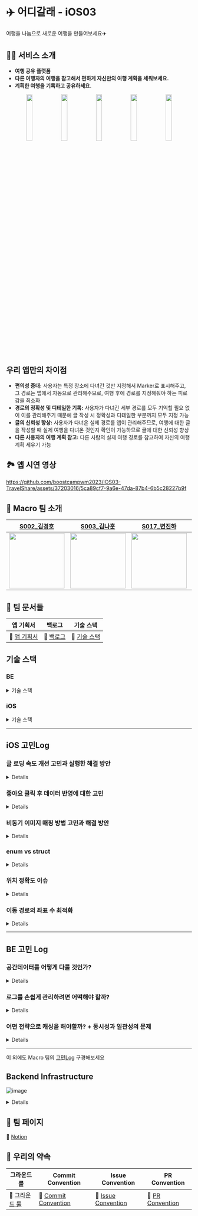 # ✈️ 어디갈래 - iOS03 

여행을 나눔으로 새로운 여행을 만들어보세요✈️

## ✍🏻 서비스 소개

- **여행 공유 플랫폼**
- **다른 여행자의 여행을 참고해서 편하게 자신만의 여행 계획을 세워보세요.**
- **계획한 여행을 기록하고 공유하세요.**
<p align="center">  
  <img src="https://github.com/boostcampwm2023/iOS03-TravelShare/assets/87685946/7d55273f-cfad-4573-8234-fcc71bc10b00" align="center" width="18%">  
  <img src="https://github.com/boostcampwm2023/iOS03-TravelShare/assets/87685946/42f8136b-d9c7-45d6-96c4-508a144bcdf6" align="center" width="18%">  
  <img src="https://github.com/boostcampwm2023/iOS03-TravelShare/assets/87685946/83ebcb7c-cfc9-4560-acc7-06eb71af5bbd" align="center" width="18%">  
  <img src="https://github.com/boostcampwm2023/iOS03-TravelShare/assets/87685946/37f1e84e-bae8-48f0-a108-f88e7921b470" align="center" width="18%"> 
  <img src="https://github.com/boostcampwm2023/iOS03-TravelShare/assets/87685946/4341d7ae-9dfc-4880-8a08-d6a9098dbf51" align="center" width="18%"> 
</p>

## 우리 앱만의 차이점

- **편의성 증대:** 사용자는 특정 장소에 다녀간 것만 지정해서 Marker로 표시해주고, 그 경로는 앱에서 자동으로 관리해주므로, 여행 후에 경로를 지정해줘야 하는 피로감을 최소화
- **경로의 정확성 및 디테일한 기록:** 사용자가 다녀간 세부 경로를 모두 기억할 필요 없이 이를 관리해주기 때문에 글 작성 시 정확성과 디테일한 부분까지 모두 지정 가능
- **글의 신뢰성 향상:** 사용자가 다녀온 실제 경로를 앱이 관리해주므로, 여행에 대한 글을 작성할 때 실제 여행을 다녀온 것인지 확인이 가능하므로 글에 대한 신뢰성 향상
- **다른 사용자의 여행 계획 참고:** 다른 사람의 실제 여행 경로를 참고하여 자신의 여행 계획 세우기 가능

## 🏞️ 앱 시연 영상

https://github.com/boostcampwm2023/iOS03-TravelShare/assets/37203016/5ca89cf7-9a6e-47da-87b4-6b5c28227b9f

## 🙏 Macro 팀 소개 

|[S002_김경호](https://github.com/ykm989)|[S003_김나훈](https://github.com/KimNahun)|[S017_변진하](https://github.com/Byeonjinha) |[J075_송호선](https://github.com/nossoh98)|[J120_이지훈](https://github.com/jijihuny)|
|:-:|:-:|:-:|:-:|:-:|
|<img src="https://avatars.githubusercontent.com/u/37203016?v=4" width=150>|<img src="https://avatars.githubusercontent.com/u/118811606?v=4" width=150>|<img src="https://avatars.githubusercontent.com/u/87685946?v=4" width=150>|<img src="https://avatars.githubusercontent.com/u/90089657?v=4" width=150>|<img src="https://avatars.githubusercontent.com/u/112816117?v=4" width=150>|

## 📄 팀 문서들

| 앱 기획서 | 백로그 | 기술 스택 |
| -------- | -------- | -------- |
| :pushpin: [앱 기획서](https://necessary-grin-f0b.notion.site/642e106ef6b64b89bfee712a60ac0ffc?pvs=4)     | :pushpin: [백로그](https://github.com/orgs/boostcampwm2023/projects/119)     | :pushpin: [기술 스택](https://necessary-grin-f0b.notion.site/8b430dba9ae344ec91f87db96135ed72?pvs=4) |


## 기술 스택
### BE

<details><summary>기술 스택</summary>

---

#### MySQL

- **가장 익숙한 관계형 DB**
- **활발한 ORM 지원**
- **가장 방대한 자료**

#### Redis

- **key-value 기반의 간편한 사용**
- **hash, set, sorted set, json 등 다양한 자료구조 지원**
- **메모리 기반의 빠른 속도**
- **추후 노릴 수 있는 높은 확장성**

#### Nest.js

- **Opinionated Web Framework**
- **활발한 DI/IOC 지원**
- **다양한 wrapping 라이브러리 제공**
- **익숙한 express 기반**

#### Docker

- **실행 환경에 대한 제약 해소**
- **배포 환경과 개발 환경의 통일성 유지 가능**
- **손쉬운 초기화와 셋팅**

---

</details>
    
### iOS
<details><summary>기술 스택</summary>

---
    
#### NaverMap API

- **가장 친숙한 UI를 가진 지도**
    - 사용자에게 익숙하고 친숙한 UI를 제공하여 사용자 경험을 향상시킬 수 있습니다.
    - 지도 정보가 직관적이며 업데이트가 잘 되는 것이 사용자에게 중요하다고 생각
- 지도 정보가 가장 업데이트가 잘 된다 생각함

#### KeyChain

- **Login 기능이 들어가 있어서 예민한 개인정보들을 안전한 곳에 보관할 필요가 있음**
    
#### Combine

- **MVVM 패턴 사용 시 View와 ViewModel을 DataBinding 하기 용이 함**
    - 비동기적인 이벤트 스트림을 처리하고 데이터의 변화를 감지하여 UI 업데이트를 쉽게 관리가 가능
    - View와 ViewModel 사이의 데이터 바인딩을 통해 코드의 간결성과 가독성 증가

#### Modularization

- 반복적으로 재사용 되는 기능이 존재
- 모듈화를 하면 앱의 유지 보수가 용이

#### Clean Architecture

- 추후 앱의 변경이 잦을 수 있음을 고려
- 적용을 한다면 변동성에 강하고, 유지 보수가 용이 함

#### MVVM

- 비즈니스 로직 중심으로 배치하기 때문에 클린 아키텍쳐와 의존성 역전 원칙을 가장 존중하기 좋은 패턴이라 생각
- 적은 시간에 개발을 마쳐야 하기 때문에 MVP, VIPER 보다는 익숙한 패턴임으로 선택
    
#### 그외
    
- UIKit
- URLSession
- SwiftLint

---

</details>
    
---
    
## iOS 고민Log

### 글 로딩 속도 개선 고민과 실행한 해결 방안
<details> 

---
    
## 고민거리
홈 화면이 처음 로딩 될 때, 글을 클릭하여 상세 글 페이지로 이동할 때 이미지를 불러오는 속도가 느려 기본 이미지가 먼저 표시되고, 이미지가 뒤늦게 업로드 되는 이슈 발생
    
## 주고 받은 의견들

### 고민했던 해결 방안
1. **인프로그래스 화면 표시하기:** 글 상세 페이지로 이동 시 데이터가 완료될때까지 인프로그래스 화면을 표시하여 사용자에게 로딩 중임을 알릴 수 있도록 고려
2. **이미지 압축:** 이미지를 압축해서 올리기. 원본 이미지보다 낮은 품질의 이미지를 사용하여 업로드 속도를 개선.
3. **URLCache 사용:** 이미지를 중복으로 불러오는 것을 방지하기 위해 URLCache를 활용하여 이미지를 캐싱하고, 네트워크 연결 없이 Cache Memory에서 이미지를 불러올 수 있도록 구현
4. **서버 성능 확대:** 서버의 성능을 확대하여 이미지 업로드 및 전송에 대한 부담을 줄일 수 있는 방안.

    
### 실행한 해결 방안
1. **Image를 압축해서 올리기**
    기존에는 Image를 원본 화질로 올렸지만 현재는 이미지를 0.5 정도로 압축을 해서 올리고 있습니다.
    이미지의 기존 용량은 5~8mb 정도 크기로 꽤 높은 용량이였는데, 현재는 2~4mb 정도로 용량을 낮추면서 이미지 업로드 속도가 육안으로 확인할 수 있을 정도의 퍼포먼스가 있었습니다.
2. **URLCache 사용**
    URLCache를 사용하지 않았을 때는 모든 URL을 조회해서 새로운 데이터를 받아왔습니다.
    이를 Cache를 활용해서 네트워크 연결없이 Cache Memory에서 이미지를 받아오게 해서 서버의 부담도 줄이고, 불러왔던 이미지를 중복되게 불러오는 것을 방지하여 로딩 속도도 개선하였습니다.
    
3. **서버 성능 확대**
    
---
    
</details>

### 좋아요 클릭 후 데이터 반영에 대한 고민
<details>
    
---
    
## 고민 사항
글 상세 페이지에서 좋아요를 클릭한 후에 홈 화면으로 돌아갔을 때, 이 좋아요 클릭이 홈 화면에서 어떻게 반영되어야 할지에 대한 고민
    
## 해결 방안
### 1. home화면 Appear시 API 요청을 통해 데이터 최신화
- 고민한 해결 방안: View가 Load시가 아니라 Appear시에 API 요청을 통해 데이터를 최신화 하는 방안
- 문제점
    - Appear 시점에서 API를 호출하면 빈번한 API 요청으로 서버 부하가 커지고, 홈 화면으로 전환 시 앱이 느려보이는 문제가 발생
    - BE 로직으로 인해 홈 화면으로 전환 시 방금 전에 본 게시글의 위치가 변경 되는 이슈 발생
### 2. 해당 Cell의 Data를 클라이언트에서 수정 후 이를 Home 화면에 반영
- **고민한 해결 방안**
    - 좋아요 클릭 시 상세 피이지의 데이터를 수정하고, 이를 Home 화면에 반영하는 방식
- **수정 방법**
    - 글 상세 페이지에서 좋아요 클릭 시, 해당 글의 데이터를 수정하고, 이를 홈 화면으로 넘겨서 해당 Cell의 데이터를 업데이트
    - Disappear 시점에서 데이터를 업데이트하여 자연스러운 흐름을 유지
- **장점**
    - 로컬에서 작업하므로 속도가 빠르고 앱이 자연스러워 보임
    
---
    
</details>

### 비동기 이미지 매핑 방법 고민과 해결 방안
<details>

--- 

### 문제 도입
우선적으로 이미지를 Object Storage에 업로드하고 해당 이미지에 대한 URL을 가져오는 작업을 비동기적으로 처리하면서 이미지와 관련된 다른 정보(마커, 설명 글 등)을 함께 매핑하는 상황에서 문제가 발생
    
### 기존 로직
1. 이미지를 Object Storage에 업로드
2. 해당 이미지에 대한 URL을 비동기적으로 가져오기
3. 이미지 URL과 다른 정보를 글에 포함하여 DB에 업로드
    
### 문제점 
이미지를 비동기적으로 가져오기 때문에 이미지 URL이 먼저 도착하는 경우, 이미지와 관련된 다른 정보와 매핑이 뒤섞이는 문제가 발생
    
### 해결 방법
현재 사용 중인 방법은 UIImage 배열과 같은 크기의 배열을 사용하여 index값을 활용하여 이미지 URL을 매핑하여 비동기 문제를 해결
그러나 이 방식은 배열의 크기를 이미지의 개수에 맞게 미리 할당해야 하므로 공간을 낭비하는 문제가 있음
추후 개선 예정

---

</details>

### enum vs struct
<details>
    
---
    
## 대화 주제
디자인 시스템을 모듈화하여 값을 static하게 관리할 때, enum과 struct 중 어떤 타입을 사용해야 하는지에 대한 대화를 하였습니다.
    
## 의견들
1. **S017_변진하:** 클래스에 static let으로 선언해도 되는데 왜 enum 타입을 사용했는지 의문을 제기하며, struct로 수정해도 괜찮을 것이라고 주장.
2. **S002_김경호:** enum은 상태를 표현하기 위해 사용하고, struct는 데이터 모델링을 위한 것으로 이해하며, 디자인 변경 시 쉬운 수정을 고려하여 static하게 관리하는 것은 struct가 더 적합하다 생각
3. **S017_변진하:** struct는 private init()을 통해 휴먼 에러를 방지할 수 있지만, enum은 가독성이 좋아 코드 관리가 더 용이하다 생각
4. **S003_김나훈:** enum을 사용하면 인스턴스 생성이 불가능하여 다른 문제를 방지할 수 있으며, struct를 사용하면 인스턴스 생성이 가능하다고 생각
    
---
    
</details>

### 위치 정확도 이슈
<details>
    
---
    
### 문제점
GPS를 사용하여 내 위치를 기록할 때 정확한 위치를 읽어오지 못하고, 가만히 있어도 지속적으로 이동이 기록되는 문제 발생
    
### 해결방안
1. **정확도 설정 재조정**
    - 초기에 발생한 이슈의 원인은 배터리 소모를 줄이기 위해 위치 정확도를 낮춘 것
    - 문제 해결을 위해 원래의 정확도 설정 값인 **KLLocationAccuracyBest**로 복원
    - **KLLocationAccuracyBest**와 **KLLocationAccuracyNearestTenMeters**의 배터리 소모량을 비교하면서 확인 결과 배터리 소모량의 차이가 크지 않아 크리티컬한 문제가 없다고 판단
    
2. **칼만 필터**
    - 피어세션에서 동일한 이슈를 겪은 다른 캠퍼분의 칼만 필터를 적용하여 문제 해결한 케이스가 존재
    - 추후에 칼만 필터를 도입하여 위치 정보의 정확도를 향상시키는 기술적 도전을 계획 중
    
---
    
</details>

### 이동 경로의 좌표 수 최적화
<details>
    
---
    
### 문제점
- CoreLocation에서 이동 중에 주기적으로 좌표 값을 제공하며, 이로 인해 이동 경로의 좌표 수가 많은 케이스가 발생 가능성이 있음
- 좌표 수가 많으면 서버에 저장 및 다른 사용자의 여행 기록을 받아서 화면에 그리는 데 많은 시간이 발생하는 이슈가 존재
    
### 해결방안
1. **좌표 값 최적화를 통한 성능 개선**
    - CoreLocation에서 제공하는 모든 좌표 값을 사용하는 것이 아니라, Timer를 활용하여 일정 시간마다 최근에 리턴된 좌표를 이어서 사용.
    - 특정 시간(5초)마다 1번씩 좌표를 사용하는 방식으로 개선
    - 서버에 저장할 때 과부하를 방지하고, 지도에 그릴 때 성능 개선 효과를 기대
    
2. **좌표 수 간격 조정**
    - 일정 시간 간격을 조정하여 몇 초마다 1번씩 좌표를 사용할지 팀 내에서 의논
    - 테스트를 통해 최적의 시간 간격을 결정하고, 실제로 5초 주기로 테스트 진행

3. **성능 및 지도 표현 테스트**
    - 각 시간 간격(3초, 5초, 10초, 20초)에 대한 테스트를 수행하여 서버 부하 없이도 성능을 유지하몀ㄴ서 지도에 좌표를 그릴 수 있는 최적의 간격을 찾음
    - 테스트 결과, 5초 주기로 좌표를 사용했을 때, 서버 부하가 적고 지도에 끊김이 없는 것 확인

4. **좌표 압축**
    - 일직선 경로나, 아니면 많은 양을 압축을 하여 데이터 전송하는 로직을 추후에 기술적 도전으로 계획 중
    
---
    
</details>

---

## BE 고민 Log


### 공간데이터를 어떻게 다룰 것인가?

<details>
    
---
    
저희 앱의 핵심 기능 중 하나는 사용자가 어떤 경로를 통해 여행을 했는지 기록하고 공유하는 것 입니다.

이것은 곧 공간 정보를 
1. 기록하고,
2. 공유하고,
3. 서로의 연관성을 통해 유용한 정보를 제공
해야 한다는 것을 의미합니다.

공간 정보를 저장하는 방식에 대해서 고민이 많았습니다.

예를 들어 사용자가 어떤 경로를 저장한다면 그 형태는 어떻게 될까요?

우선 일반적인 지도 상에서 위치를 표현하려면 위도(latitude)와 경도(logitude)로 이루어진 좌표쌍으로 표현하게 됩니다.

그리고 사용자가 이동한 경로는 곧 실수로 이루어진 좌표쌍의 배열이 될 것 입니다.

저희는 이러한 데이터를 저장하고 가공하기 위해 다양한 방법을 생각해보았는데,

크게 3가지 방법이 있었습니다.

#### 1. 하나의 테이블에 위도와 경도 컬럼을 만들고 각 레코드마다 하나의 좌표쌍을 표현한다.

이를 간단히 테이블로 표현하면 아래와 같습니다.

![image](https://github.com/boostcampwm2023/iOS03-TravelShare/assets/37203016/99397e07-25a2-46c9-9898-a34b48664b90)

그런데 단순히 이것으로 충분할까요?

좌표들은 경로를 표현해야 하기 때문에 서로의 순서관계가 존재해야 합니다.

따라서 적당히 고유키의 역할도 할겸 순서도 표현해줄 겸 컬럼을 하나 추가해주면 아래와 같습니다.

![image](https://github.com/boostcampwm2023/iOS03-TravelShare/assets/37203016/20b7e6bd-e0e2-4f28-a19c-07d1262a970c)

그런데 또 복잡해집니다.

좌표쌍들이 모두 일관된 순서관계를 가지는가?

사용자들의 이동경로는 모두 제각각입니다.

극단적으로 어떤 이동경로는 서로 완전히 정반대의 순서를 지닐 수도 있습니다.

이를 다시 한 번 차근차근 정리하면 다음과 같습니다.

사용자는 여러개의 게시글을 씁니다.

게시글은 하나의 이동경로를 가집니다.

하나의 이동경로는 제각각의 순서로 임의 좌표들을 가지고 있습니다.

이번엔 사용자와 게시글까지 간단히 표현하여 관계도를 그려보겠습니다.

![image](https://github.com/boostcampwm2023/iOS03-TravelShare/assets/37203016/045f9535-f0ce-4fdf-b165-727ad469ef39)

이쯤이 되니 제대로 관계를 표현할 수 있을 것 같습니다.

그런데 벌써 머리가 지끈거릴 정도로 처리가 귀찮고 고민할 점도 많아보입니다.

1. ORM의 한계
coordinate:post_route = n:m 관계를 가집니다.
그런데 보통의 ORM은 n:m 관계에 순서관계를 표현하기가 조금 복잡합니다.


```ts

@Entity()
export class Post {
    @ManyToMany(()=> Coordinate)
    route: Coordinate[]
}

```

위와 같이 할 경우

![image](https://github.com/boostcampwm2023/iOS03-TravelShare/assets/37203016/5036b1b0-b69a-4f19-a718-473486ab9de0)

사진처럼 단순히 매핑만 시켜줄 뿐,
추가적인 컬럼을 설정할 순 없습니다.

이를 위해선 따로 엔티티 클래스를 만들어주어야만 합니다.

거기다 경로 간에 연관관계를 찾기 위해선 복잡한 수식을 where 절로 걸어주어야 하는데, 인덱스를 어떻게 걸어야 할지도 잘 모르겠습니다.
아마 이 데이터를 단순조회가 아니라 조건문을 걸려고 하면 거의 무조건 풀테이블 스캔을 할 것이라 생각이 들었습니다.

단순 조회나 업로드를 위해서도 신경쓸 부분이 많으리라 생각이 들었습니다.

데이터 정규화를 신경쓴다면,

> 좌표가 이미 업로드되었는지 안되었는지 일일이 조회하여 없는 좌표는 새롭게 레코드로 추가해주고.. 

하여튼 부족한 시간에 너무 생각할 거리가 많다고 생각이 들었습니다.

이에 저희는 하나의 레코드에 온전히 좌표를 저장할 방법은 없을까 생각해보았는데요.

2. JSON 데이터

mysql은 단순 데이터 뿐만 아니라 json 데이터 타입을 지원하는데요.

저장할 수 있는 데이터는 모든 종류의 json 데이터입니다.

그리고 json은 배열('[ ... ]') 형태의 데이터타입을 지원하기 때문에,

이를 이용하면 좌표배열을 하나의 컬럼에 손쉽게 저장할 수 있었습니다.

![image](https://github.com/boostcampwm2023/iOS03-TravelShare/assets/37203016/8277287c-df0f-4002-aaf3-215754134cb2)


이제 만약 어떤 좌표 배열을 저장한다면,

```
[[1, 2], [3, 4], ...]
```
혹은
```
[{
"longitude": 1,
"latitude": 2
}, ...]
```

이런 식으로 쉽게 저장할 수 있게 됩니다.
순서관계도 이미 데이터 그 자체로 지니고 있게 되며,
테이블이 분리되어 JOIN을 어떡할지에 대한 고민도 할 필요가 없게 됩니다.

그러나 딱 하나 걸리는 점이 있었다면,

데이터의 처리에 관한 부분입니다.

json은 구조화된 데이터 표현에 적합하기 때문에 mysql도 이 부분에 대한 지원은 어느정도 되어있으나, 수학적 계산을 위해 적합하진 않다고 판단했습니다.

정확히 CRUD만을 위해선 충분히 좋은 대안이지만 완벽하진 않습니다.

3. Geometry 데이터

mysql은 공식적으로 공간 데이터에 대한 지원을 위해 geometry 데이터 타입을 도입하였습니다.

https://dev.mysql.com/doc/refman/8.0/en/spatial-type-overview.html
https://dev.mysql.com/doc/refman/8.0/en/gis-data-formats.html

geometry 데이터는 [Open Geospatial Consortium](www.ogc.org)이란 기관에서 표준을 제정하고 있는데 mysql도 이 표준을 지원하는 데이터 타입을 지원하는 것입니다.

geometry 데이터는 통상적인 공간 형식들을 대부분 지원하는데

Point: 점
Line: 선
Polygon: 닫힌 선들의 집합
MultiPoint: 여러 개의 점
...

등입니다.

정확히 저희의 니즈와 부합하는 데이터 타입이란 것을 알 수 있습니다.

예를 들어 이동 경로를 표현한다면

Line을 통해 표현할 수 있을 것 입니다.

또 geometry 데이터 타입은 강력한 장점이 있는데요.

공간 연산을 위한 다양한 함수를 지원한다는 점입니다.

https://dev.mysql.com/doc/refman/8.0/en/spatial-analysis-functions.html

예를 들어 공간 데이터의 Intersection, Union를 구한다던가
혹은 어떤 공간이 다른 공간을 포함하는지 여부 등

```sql
SELECT * FROM table WHERE ST_CONTAINS(ST_BUFFER(?, 100), point)
-- 현재 반경으로부터 일정 거리 이하에 존재하는 점들을 포함하는 데이터 조회
```

다양한 함수를 통해 데이터를 쿼리의 차원에서 다양하게 가공할 수 있다는 점이었습니다.

마지막으로 또 하나의 매력적인 점이 있었는데요.

바로 공간 데이터를 위한 spatial index가 지원된다는 점이었습니다.

https://dev.mysql.com/doc/refman/8.0/en/creating-spatial-indexes.html

시간이 많이 없어 이론까지 많이 공부는 못했지만,
R-TREE라는 자료구조로 공간 데이터들의 탐색 시간을 줄일 수 있다고 합니다.

이러한 점을 들어 저희는 지도 상에서 사용자의 이동 경로는 Line,
핀이나 지도와 맵핑된 콘텐츠를 표현함에 있어선 Point를 이용하기로 하였습니다.

Geometry 형식을 통해 하나의 컬럼에 데이터에 필요한 공간정보를 한 번에 저장할 수 있게 되어 단순 저장 및 조회에 있어서의 유지보수 편리성을 획득함은 물론,

사용자에게 여행에 도움이 될만한 정보를 추천할 때 공간데이터를 적극 활용하고 있습니다.

![image](https://github.com/boostcampwm2023/iOS03-TravelShare/assets/37203016/29b824f2-3c47-44a7-898a-124610c51b0a)


---
    
</details>
    
    
### 로그를 손쉽게 관리하려면 어떡해야 할까?

<details>
    
---

저희 팀 백엔드는 이번 프로젝트에서 시간 부족으로 인해 테스트 절차를 거의 생략하다싶이 해야했습니다...

그렇기 때문에 어마무시한 에러와 디버깅에 시달려야 했는데요.

배포된 서버에서 발생하는 에러를 24시간 모니터링할 수는 없는 문제였습니다.

그렇기 때문에 저희는 로그를 꼭 기록해야 할 필요성이 생겼는데요!

다행히 Naver Cloud에서는 Log를 기록하고 효율적으로 관리 및 검색할 수 있는 Effective Log Search & Analytics라는 서비스를 제공하고 있었습니다.

https://www.ncloud.com/product/management/elsa

해당 서비스는 어플리케이션 관리를 하며 발생하는 다양한 로그를 API를 통해 손쉽게 기록할 수 있다는 장점이 있었는데요.

이제 남은 문제는 어플리케이션에서 발생하는 로그를 모두 서비스로 보내주기만 하면 됩니다.

방법은 두 가지가 있었는데요.

보내고 싶은 포인트에 모두 따로 로그를 전송하는 코드를 보내주는 방법이 있고,

기존 로깅을 인터셉트하여 로깅 로직에 Elsa 로깅을 추가하는 방법이 있었습니다.

저희는 두 번째 방법을 선택했는데요.

일단 모든 로그를 다시 찍어야 하는 것이 힘든 일이라 느껴졌고,

프레임워크에 로그 모듈에 대한 관리를 위임할 수 있는 것이 좋을 것이라 느꼈습니다.

우선 Nest.js에서 말해주는 커스텀 로깅 모듈에 대한 문서는 아래와 같습니다.

https://docs.nestjs.com/techniques/logger

그리고 Naver Cloud Elsa 서비스를 이용하기 위한 API는 아래와 같습니다.
```
{
    "projectName": "72356c50401b8e20_testproject",
    "projectVersion": "1.0.0",
    "body": "This log message come from HTTPS client.",
    "logLevel": "DEBUG",
    "logType": "WEB",
    "logSource": "https"
}
```
log 레벨이 지정이 가능하고, logSource나 Type도 사실상 마음대로 결정할 수 있습니다.
https://guide.ncloud-docs.com/docs/elsa-elsa-1-5-1

이제 대략적인 흐름은,

1. Nest.js Builtin(ConsoleLogger)를 상속한 뒤,
2. 각각의 로그레벨마다 Axios 요청을 통해 로그 메세지를 elsa 서비스로 전송하는 로직을 추가한다.
3. 개발 환경과 배포 환경에 맞추어 Dependency Injection이 될 모듈을 프레임워크에 위임한다.

로 정리할 수 있겠습니다.

```
./src/logger
├── app.logger.symbol.ts
├── logger.module.ts
├── ncp.elsa.config.dto.ts
├── ncp.elsa.credentials.dto.ts
├── ncp.elsa.log.payload.dto.ts
├── ncp.elsa.logger.config.factory.ts
├── ncp.elsa.logger.provider.ts
└── ncp.elsa.request.dto.ts
```

결과적으로 제작된 폴더 구조는 위와 같은데요.

elsa를 위한 credentials를 관리할 dto와 로그 전송을 위한 dto,
그리고 실질적인 로그 전송을 담당할 logger로 이루어져있습니다.

```ts
@Injectable()
export class NcpEffectiveLogSearchAnalyticsLogger extends ConsoleLogger {
  @Inject()
  private readonly httpService: HttpService;

  @Inject()
  private readonly config: NcpEffectiveLogSearchAnalyticsConfig;

  private sendMessageToElsa(logLevel: any, context: any, message: any) {
      // elsa로 로그를 전송하는 helper 메소드
    this.httpService
      .request({
        ...this.config.request,
        data: {
          ...this.config.credentials,
          body: message,
          logLevel: logLevel,
            // 로그 레벨을 지정해줍니다.
          logSource: context,
            // 로그 소스는 컨텍스트로 지정하는데요.
            // nest.js에서 로깅 컨텍스트는 해당 로거가 주입되어있는
            // 부모 클래스를 지칭합니다.
        },
      })
      .subscribe();
  }

  log(message: any, context?: string): void;
  log(message: any, ...optionalParams: any[]): void;
  log(message: unknown, context?: unknown, ...rest: unknown[]): void {
      // 로그를 출력하기 전 메세지를 인터셉트하여 elsa로 전송합니다.
    this.sendMessageToElsa('log', context, message);
    super.log(message, context, ...rest);
  }
}

```

먼저 간단히 가장 기본적인 로깅 레벨인 'log'를 인터셉트 하는 코드인데요.
사실 여기까지 하면 1., 2.가 끝나버립니다.

나머지 레벨도 모두 똑같은 로직으로 작성해주기만 하면 끝입니다.

코드적으론, 생성자 주입을 하지 않고 프로퍼티 주입을 하였는데,

생성자 주입을 할 경우 부모 클래스의 주입을 그대로 재현해주어야 하기 때문에 프로퍼티 주입을 하였습니다.

이제 모듈 구성은 아래와 같이 합니다.

```ts
@Module({
  imports: [
    ConfigManagerModule.registerAs({
      schema: NcpEffectiveLogSearchAnalyticsConfig,
      path: 'naver.elsa',
    }),
      // 커스텀으로 제작한 ConfigManager 모듈입니다.
      // application.yaml 파일에서 해당 경로의 정보를 로드하여
      // 지정한 DTO 형식으로 생성해줍니다. 
  ],
  providers: [
    {
      provide: APPLICATION_LOGGER_SYMBOL,
      useClass:
        process.env.NODE_ENV === 'production'
          ? NcpEffectiveLogSearchAnalyticsLogger
          : ConsoleLogger,
    },
  ],
    // NODE_ENV가 production 환경일 경우 커스텀 로거를
    // 개발 환경일 경우 Builtin Logger를 위임합니다.
  exports: [APPLICATION_LOGGER_SYMBOL],
})
export class LoggerModule {}
```

위에서 신경쓴 포인트는 하나의 개발환경과 프로덕션 환경의 로거 주입을 다르게 해주는 점이었는데요.

개발 환경의 로그 조차 모두 Ncloud로 보내버리면, 개발환경에서 발생한 로그와 배포환경을 구분할 수 없기 때문에 꼭 설정해주어야만 했습니다.

이제 bootstrap 메인 파일에서

```ts
app.useLogger(app.get(APPLICATION_LOGGER_SYMBOL));
```
와 같이 설정해주면 어플리케이션 시작시 자동으로 nest.js가 상황에 맞는 로거를 오버라이딩해줍니다.

이제 비즈니스 로직에서 

```ts

@Injectable()
export class PostService implements OnModuleInit {
  private readonly logger: Logger = new Logger(PostService.name);
 
    
    async doSomething() {
        this.logger.log(' ... ')
    }
 }

```

와 같이 할 경우 등록된 로거가 알아서 매핑되어 동작하게 됩니다.

![image](https://github.com/boostcampwm2023/iOS03-TravelShare/assets/37203016/874dd440-e602-4cb6-a31e-4ac6654112aa)


이제 배포 서버에서 발생하는 로그들은 elsa 서비스에 쌓이고 쌓여서

![image](https://github.com/boostcampwm2023/iOS03-TravelShare/assets/37203016/2da3ceb9-8fdf-4e19-9132-ea675b0e27d5)

원하는 로그만 검색을 한다던가,
해당 로그의 +-1분 동안 발생한 쿼리를 열람하는 등의 동작이 간편해집니다.
여기까지 저희의 부족한 테스트 절차를 조금이나마 매꾸어보려는 노력이었습니다.

---
    
</details>
    
### 어떤 전략으로 캐싱을 해야할까? + 동시성과 일관성의 문제

<details>

---
    
어플리케이션이 어느정도 틀이 잡히면서 서버의 응답속도를 조금이라도 높여야겠다는 필요성이 느껴졌는데요.

우선 저희 서비스에서 가장 많이 호출될 것으로 예상되는 메인화면의 API 응답 형식은 아래와 같습니다.

```
[
  {
    "postId": 0,
    // 게시글 고유 id
    "title": "string",
    // 게시글 제목
    "summary": "string",
    // 게시글 요약
    "imageUrl": "string",
    // 게시글 대표 이미지 url
    "likeNum": 0,
    // 좋아요 개수
    "viewNum": 0,
    // 조회수
    "writer": {
      "email": "string",
      "name": "string",
      "imageUrl": "string",
    },
    // 작성자
    "liked": true
    // 게시글 좋아요 여부
  }
]
```

처음에 고려한 것은 nest.js 자체적으로 제공하는 인메모리 캐시 모듈이었습니다.

https://docs.nestjs.com/techniques/caching

그러나 이 큰 문제가 하나 있었는데요

바로 단순 요청 주소에 따라 모든 캐싱을 분기한다는 점이었습니다.

그러나 응답 데이터를 보시면 알 수 있듯,

조회수나 좋아요는 상당히 빈번하게 변할 수 있는 데이터이고,

좋아요 여부는 현재 로그인 유저에 따라서 매번 응답이 달라져야 하는 데이터입니다.

따라서 저희는 기본 제공 캐시 로직을 사용할 수 없다고 판단했는데요.

여기서 다음과 같은 요소들을 고려해야 했습니다.

1. 우선 데이터의 종류는 크게 3가지 정도로 나눌 수 있습니다.

```
"postId": 0,
// 게시글 고유 id
"title": "string",
// 게시글 제목
"summary": "string",
// 게시글 요약
"imageUrl": "string",
// 게시글 대표 이미지 url
"writer": {
  "email": "string",
  "name": "string",
  "imageUrl": "string",
}
```
게시글의 콘텐츠 관련 데이터와 작성자 관련 데이터는 수정이 빈번하지 않고, 조회가 빈번한 데이터입니다.
또한 어떤 사용자가 요청하건 같은 내용물이 응답되어야 합니다.

```
"likeNum": 0,
// 좋아요 개수
"viewNum": 0,
// 조회수
```

좋아요와 조회수 데이터는 조회와 수정이 모두 빈번한 데이터라고 판단했습니다. 대신 데이터의 일관성 보다는 동시성이 중요한 데이터라고 판단이 들었습니다.

```
"liked": true
// 게시글 좋아요 여부
```
좋아요 여부가 신경쓸 점이 많았는데요.

사실 위의 데이터들은 어느정도 단순하게 캐싱 처리를 해도 큰 문제가 생기진 않을 것이라 생각이 들지만
좋아요 여부는 유저 개인에 관련된 데이터이기 때문에, 어떤 식으로 처리해야 할지 고민이 많았습니다.

사실 캐싱을 고려하기 전부터 좋아요 여부나 조회수, 좋아요는 조금 고민이 많은 데이터였습니다.

---
    
</details>


---


이 외에도 Macro 팀의 [고민Log](https://www.notion.so/Log-ce0c7e4f23024c6d809983ec249b02f1) 구경해보세요


## Backend Infrastructure

![image](https://github.com/boostcampwm2023/iOS03-TravelShare/assets/37203016/b41a3e1b-27f8-48e8-b815-dc38278c22b0)

<details>

### Network
---

#### Naver Cloud VPC & Load Balancer

- 내부 사설망을 통해 Database <-> Application Server 간 안전한 통신 보장
- L7 HealthCheck를 통한 모니터링 지원

### Application
---

#### MySQL

- 팀원들에게 가장 익숙한 관계형 DB
- 활발한 ORM 지원
- 가장 방대한 자료

#### Redis

- key-value 기반의 간편한 사용
- hash, set, sorted set, json 등 다양한 자료구조 지원
- 메모리 기반의 빠른 속도
- 추후 노릴 수 있는 높은 확장성

#### Nest.js

- Opinionated Web Framework
- 활발한 DI/IOC 지원
- 익숙한 express 미들웨어 기반의 MVC 구조 지원
- Typescript의 Decorator 패턴에 대한 강력한 지원
- AOP(Aspects Oriented Programming) 지원
- 다양한 ORM(TypeORM) 및 패키지 간 호환성

### CI/CD
----

#### Github Actions

- 간편한 구축과 테스트
- 자체적으로 지원하는 클라우드 인스턴스
- Github secret을 통해 지원하는 credentials 관리

![image](https://github.com/boostcampwm2023/iOS03-TravelShare/assets/37203016/004a8f65-fdc3-4649-8d33-aae5c19b7f2e)


#### Docker

- 개발환경과 배포환경의 일관성 보장
- 간편한 빌드 프로세스 지정
- NCLoud Container Registry를 통한 보안성 확보

### Authentication
----

#### JWT

- 간편한 인증과 관리
- 유연한 Payload 정보를 통한 Authentication과 Authorization 절차 간편화

#### Apple OAuth2

- 회원가입과 탈퇴 절차 간편화
- 앱스토어 배포 필수 절차

### Contents Delivery

---

#### Naver Cloud Object Storage(S3)

- Amazon S3와 호환되는 API

### Logging

---

#### Naver Cloud Effective Log Search Analytics

- 로그 저장 및 다양한 쿼리를 통한 검색 기능 지원
- 간편한 API와 다양한 시각화 기능

![image](https://github.com/boostcampwm2023/iOS03-TravelShare/assets/37203016/c4d21910-c4e4-4e8e-b9fc-38574a700809)


### Communication
----

#### Swagger

- API 개발과 문서 작성의 업무 통합
- 간편한 테스트 기능

![image](https://github.com/boostcampwm2023/iOS03-TravelShare/assets/37203016/9d4a611f-18aa-4224-9246-383a8c29d10e)


</details>

## 🏡 팀 페이지

:pushpin: [Notion](https://necessary-grin-f0b.notion.site/ed1785c63de744659485ba8b78125281?pvs=4)

## 🤝 우리의 약속

| 그라운드 룰 | Commit Convention | Issue Convention | PR Convention |
| -------- | -------- | -------- | -------- |
| :pushpin: [그라운드 룰](https://necessary-grin-f0b.notion.site/d45a562d318049d48164335c3e9e562d?pvs=4)     | :pushpin: [Commit Convention](https://necessary-grin-f0b.notion.site/Commit-Convention-b750a1e1db7342edbc2d3956b1841d0e?pvs=4)     | :pushpin: [Issue Convention](https://necessary-grin-f0b.notion.site/Issue-Convention-54d447f4915c4efba9519eba91bab816?pvs=4)     | :pushpin: [PR Convention](https://necessary-grin-f0b.notion.site/PR-Convention-e095863a5dd54b9eba42692dcf61eb19?pvs=4)     |

